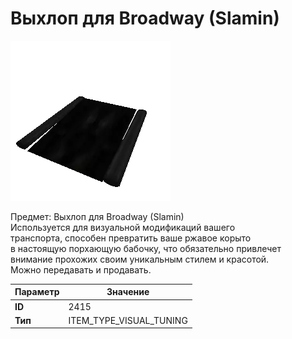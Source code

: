 # Выхлоп для Broadway (Slamin)

![Item Image](../img/2415.webp?raw=true)

Предмет: Выхлоп для Broadway (Slamin)<br>Используется для визуальной модификаций вашего<br>транспорта, способен превратить ваше ржавое корыто<br>в настоящую порхающую бабочку, что обязательно привлечет<br>внимание прохожих своим уникальным стилем и красотой.<br>Можно передавать и продавать.


| Параметр | Значение |
|----------|----------|
| **ID** | 2415 |
| **Тип** | ITEM_TYPE_VISUAL_TUNING |

